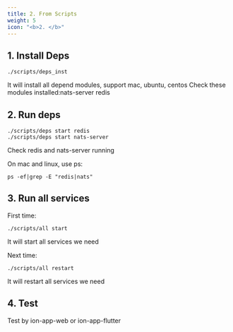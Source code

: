 ```yaml
---
title: 2. From Scripts
weight: 5
icon: "<b>2. </b>"
---
```


## 1. Install Deps

```
./scripts/deps_inst
```

It will install all depend modules, support mac, ubuntu, centos
Check these modules installed:nats-server redis

## 2. Run deps

```
./scripts/deps start redis
./scripts/deps start nats-server
```
Check redis and nats-server running

On mac and linux, use ps:

```
ps -ef|grep -E "redis|nats"
```

## 3. Run all services

First time:

```
./scripts/all start
```

It will start all services we need

Next time:
```
./scripts/all restart
```

It will restart all services we need


## 4. Test 

Test by ion-app-web or ion-app-flutter

